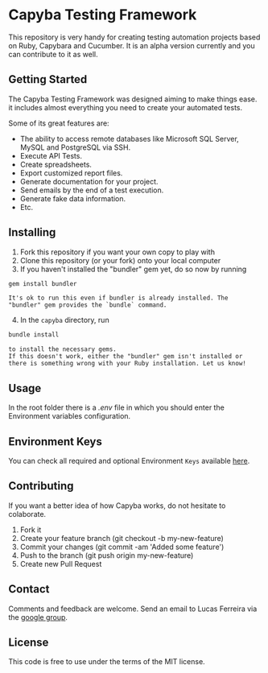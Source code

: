 # Capyba Testing Framework

This repository is very handy for creating testing automation projects based on Ruby, Capybara and Cucumber. It is an alpha version currently and you can contribute to it as well.

## Getting Started

The Capyba Testing Framework was designed aiming to make things ease. it includes almost everything you need to create your automated tests.

Some of its great features are:

- The ability to access remote databases like Microsoft SQL Server, MySQL and PostgreSQL via SSH.
- Execute API Tests.
- Create spreadsheets.
- Export customized report files.
- Generate documentation for your project.
- Send emails by the end of a test execution.
- Generate fake data information.
- Etc.

## Installing

1. Fork this repository if you want your own copy to play with
2. Clone this repository (or your fork) onto your local computer
3. If you haven't installed the "bundler" gem yet, do so now by running

```bash
gem install bundler
```

    It's ok to run this even if bundler is already installed. The "bundler" gem provides the `bundle` command.

4. In the `capyba` directory, run

```bash
bundle install
```

    to install the necessary gems. 
    If this doesn't work, either the "bundler" gem isn't installed or there is something wrong with your Ruby installation. Let us know!

## Usage

In the root folder there is a *.env* file in which you should enter the Environment variables configuration.

## Environment Keys

You can check all required and optional Environment `Keys` available [here](https://github.com/capyba/capyba/#).

## Contributing

If you want a better idea of how Capyba works, do not hesitate to colaborate.

1. Fork it
2. Create your feature branch (git checkout -b my-new-feature)
3. Commit your changes (git commit -am 'Added some feature')
4. Push to the branch (git push origin my-new-feature)
5. Create new Pull Request

## Contact

Comments and feedback are welcome. Send an email to Lucas Ferreira via the [google group](https://github.com/capyba/capyba/#).

## License

This code is free to use under the terms of the MIT license.
